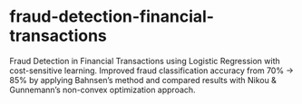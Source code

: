 # fraud-detection-financial-transactions
Fraud Detection in Financial Transactions using Logistic Regression with cost-sensitive learning. Improved fraud classification accuracy from 70% → 85% by applying Bahnsen’s method and compared results with Nikou &amp; Gunnemann’s non-convex optimization approach.
